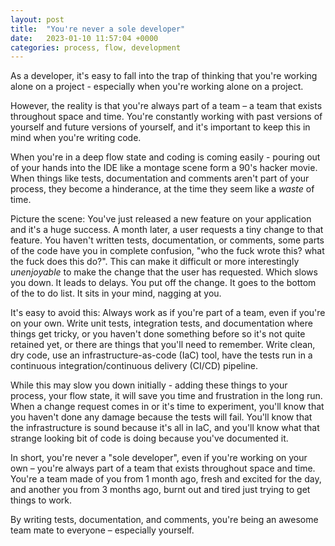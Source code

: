 ```yaml
---
layout: post
title:  "You're never a sole developer"
date:   2023-01-10 11:57:04 +0000
categories: process, flow, development
---
```


As a developer, it's easy to fall into the trap of thinking that you're working alone on a project - especially when you're working alone on a project.

However, the reality is that you're always part of a team – a team that exists throughout space and time. You're constantly working with past versions of yourself and future versions of yourself, and it's important to keep this in mind when you're writing code.

When you're in a deep flow state and coding is coming easily - pouring out of your hands into the IDE like a montage scene form a 90's hacker movie. When things like tests, documentation and comments aren't part of your process, they become a hinderance, at the time they seem like a _waste_ of time.

Picture the scene: You've just released a new feature on your application and it's a huge success. A month later, a user requests a tiny change to that feature. You haven't written tests, documentation, or comments, some parts of the code have you in complete confusion, "who the fuck wrote this? what the fuck does this do?". This can make it difficult or more interestingly _unenjoyable_ to make the change that the user has requested. Which slows you down. It leads to delays. You put off the change. It goes to the bottom of the to do list. It sits in your mind, nagging at you.

It's easy to avoid this: Always work as if you're part of a team, even if you're on your own. Write unit tests, integration tests, and documentation where things get tricky, or you haven't done something before so it's not quite retained yet, or there are things that you'll need to remember. Write clean, dry code, use an infrastructure-as-code (IaC) tool, have the tests run in a continuous integration/continuous delivery (CI/CD) pipeline.

While this may slow you down initially - adding these things to your process, your flow state, it will save you time and frustration in the long run. When a change request comes in or it's time to experiment, you'll know that you haven't done any damage because the tests will fail. You'll know that the infrastructure is sound because it's all in IaC, and you'll know what that strange looking bit of code is doing because you've documented it.

In short, you're never a "sole developer", even if you're working on your own – you're always part of a team that exists throughout space and time. You're a team made of you from 1 month ago, fresh and excited for the day, and another you from 3 months ago, burnt out and tired just trying to get things to work.

By writing tests, documentation, and comments, you're being an awesome team mate to everyone – especially yourself.
